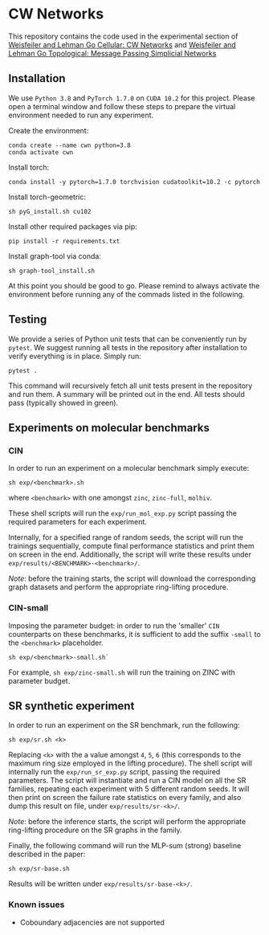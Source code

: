 # CW Networks

This repository contains the code used in the experimental section of
[Weisfeiler and Lehman Go Cellular: CW Networks](https://arxiv.org/abs/2106.12575)
and [Weisfeiler and Lehman Go Topological: Message Passing Simplicial Networks](https://arxiv.org/abs/2103.03212)

## Installation

We use `Python 3.8` and `PyTorch 1.7.0` on `CUDA 10.2` for this project.
Please open a terminal window and follow these steps to prepare the virtual environment needed to run any experiment.

Create the environment:
```
conda create --name cwn python=3.8
conda activate cwn
```

Install torch:
```
conda install -y pytorch=1.7.0 torchvision cudatoolkit=10.2 -c pytorch
```

Install torch-geometric:
```
sh pyG_install.sh cu102
```

Install other required packages via pip:
```
pip install -r requirements.txt
```

Install graph-tool via conda:
```
sh graph-tool_install.sh
```

At this point you should be good to go. Please remind to always activate the environment before running any of the commads listed in the following.

## Testing

We provide a series of Python unit tests that can be conveniently run by `pytest`.
We suggest running all tests in the repository after installation to verify everything is in place. Simply run:
```
pytest .
```
This command will recursively fetch all unit tests present in the repository and run them. A summary will be printed out in the end. All tests should pass (typically showed in green).

## Experiments on molecular benchmarks

### CIN

In order to run an experiment on a molecular benchmark simply execute:
```
sh exp/<benchmark>.sh
```
where `<benchmark>` with one amongst `zinc`, `zinc-full`, `molhiv`.

These shell scripts will run the `exp/run_mol_exp.py` script passing the required parameters for each experiment.

Internally, for a specified range of random seeds, the script will run the trainings sequentially, compute final performance statistics and print them on screen in the end. Additionally, the script will write these results under `exp/results/<BENCHMARK>-<benchmark>/`.

_Note_: before the training starts, the script will download the corresponding graph datasets and perform the appropriate ring-lifting procedure.

### CIN-small

Imposing the parameter budget: in order to run the 'smaller' `CIN` counterparts on these benchmarks, it is sufficient to add the suffix `-small` to the `<benchmark>` placeholder.
```
sh exp/<benchmark>-small.sh`
```
For example, `sh exp/zinc-small.sh` will run the training on ZINC with parameter budget.

## SR synthetic experiment

In order to run an experiment on the SR benchmark, run the following:
```
sh exp/sr.sh <k>
```
Replacing `<k>` with the a value amongst `4`, `5`, `6` (this corresponds to the maximum ring size employed in the lifting procedure).
The shell script will internally run the `exp/run_sr_exp.py` script, passing the required parameters. The script will instantiate and run a CIN model on all the SR families, repeating each experiment with 5 different random seeds. It will then print on screen the failure rate statistics on every family, and also dump this result on file, under `exp/results/sr-<k>/`.

_Note_: before the inference starts, the script will perform the appropriate ring-lifting procedure on the SR graphs in the family.

Finally, the following command will run the MLP-sum (strong) baseline described in the paper:
```
sh exp/sr-base.sh
```
Results will be written under `exp/results/sr-base-<k>/`.

### Known issues

- Coboundary adjacencies are not supported
